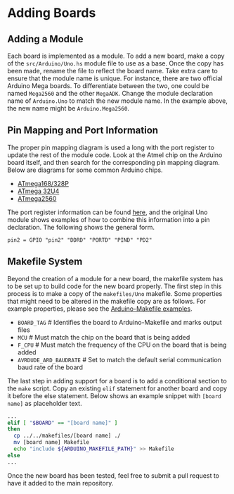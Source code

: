 # Adding Boards

## Adding a Module
Each board is implemented as a module. To add a new board, make a copy of the
`src/Arduino/Uno.hs` module file to use as a base. Once the copy has been made,
rename the file to reflect the board name. Take extra care to ensure that the
module name is unique. For instance, there are two official Arduino Mega boards.
To differentiate between the two, one could be named `Mega2560` and the other
`MegaADK`. Change the module declaration name of `Arduino.Uno` to match the
new module name. In the example above, the new name might be `Arduino.Mega2560`.

## Pin Mapping and Port Information
The proper pin mapping diagram is used a long with the port register to update
the rest of the module code. Look at the Atmel chip on the Arduino board itself,
and then search for the corresponding pin mapping diagram. Below are diagrams for
some common Arduino chips.

- [ATmega168/328P](https://www.arduino.cc/en/Hacking/PinMapping168)
- [ATmega 32U4](https://www.arduino.cc/en/Hacking/PinMapping32u4)
- [ATmega2560](https://www.arduino.cc/en/Hacking/PinMapping2560)

The port register information can be found
[here](https://www.arduino.cc/en/Reference/PortManipulation), and the original
Uno module shows examples of how to combine this information into a pin declaration.
The following shows the general form.

```
pin2 = GPIO "pin2" "DDRD" "PORTD" "PIND" "PD2"
```

## Makefile System
Beyond the creation of a module for a new board, the makefile system has to be
set up to build code for the new board properly. The first step in this process
is to make a copy of the `makefiles/Uno` makefile. Some properties that might
need to be altered in the makefile copy are as follows. For example properties, please
see the [Arduino-Makefile examples](https://github.com/sudar/Arduino-Makefile/blob/master/examples/Blink/Makefile).

- `BOARD_TAG`  # Identifies the board to Arduino-Makefile and marks output files
- `MCU` # Must match the chip on the board that is being added
- `F_CPU` # Must match the frequency of the CPU on the board that is being added
- `AVRDUDE_ARD_BAUDRATE` # Set to match the default serial communication baud rate of the board

The last step in adding support for a board is to add a conditional section to
the `make` script. Copy an existing `elif` statement for another board and copy
it before the else statement. Below shows an example snippet with `[board name]`
as placeholder text.

```bash
...
elif [ "$BOARD" == "[board name]" ]
then
  cp ../../makefiles/[board name] ./
  mv [board name] Makefile
  echo "include ${ARDUINO_MAKEFILE_PATH}" >> Makefile
else
...
```

Once the new board has been tested, feel free to submit a pull request to have it
added to the main repository.
